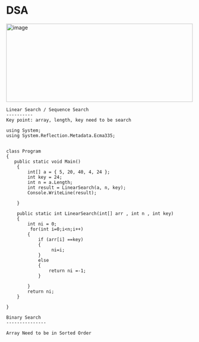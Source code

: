 # DSA

<img width="502" height="211" alt="image" src="https://github.com/user-attachments/assets/f76e0533-7716-47e9-9288-ddbe78c8e7ee" />

```
Linear Search / Sequence Search
----------
Key point: array, length, key need to be search

using System;
using System.Reflection.Metadata.Ecma335;


class Program
{
   public static void Main()
    {
        int[] a = { 5, 20, 40, 4, 24 };
        int key = 24;
        int n = a.Length;
        int result = LinearSearch(a, n, key);
        Console.WriteLine(result);

    }

    public static int LinearSearch(int[] arr , int n , int key)
    {
        int ni = 0;
         for(int i=0;i<n;i++)
        {
            if (arr[i] ==key)
            {
                 ni=i;
            }
            else
            {
                return ni =-1;
            }

        }
        return ni;
    }

}

Binary Search
---------------

Array Need to be in Sorted Order






















```
